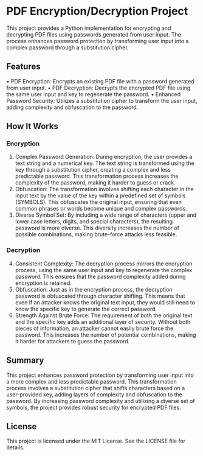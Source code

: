 # PDF Encryption/Decryption Project

This project provides a Python implementation for encrypting and decrypting PDF files using passwords generated from user input. The process enhances password protection by transforming user input into a complex password through a substitution cipher.

## Features
  •	PDF Encryption: Encrypts an existing PDF file with a password generated from user input.
  •	PDF Decryption: Decrypts the encrypted PDF file using the same user input and key to regenerate the password.
  •	Enhanced Password Security: Utilizes a substitution cipher to transform the user input, adding complexity and obfuscation to the password.

## How It Works

### Encryption
1.	Complex Password Generation: During encryption, the user provides a text string and a numerical key. The text string is transformed using the key through a substitution cipher, creating a complex and less predictable password. This transformation process increases the complexity of the password, making it harder to guess or crack.
2.	Obfuscation: The transformation involves shifting each character in the input text by the value of the key within a predefined set of symbols (SYMBOLS). This obfuscates the original input, ensuring that even common phrases or words become unique and complex passwords.
3.	Diverse Symbol Set: By including a wide range of characters (upper and lower case letters, digits, and special characters), the resulting password is more diverse. This diversity increases the number of possible combinations, making brute-force attacks less feasible.

### Decryption
4.	Consistent Complexity: The decryption process mirrors the encryption process, using the same user input and key to regenerate the complex password. This ensures that the password complexity added during encryption is retained.
5.	Obfuscation: Just as in the encryption process, the decryption password is obfuscated through character shifting. This means that even if an attacker knows the original text input, they would still need to know the specific key to generate the correct password.
6.	Strength Against Brute Force: The requirement of both the original text and the specific key adds an additional layer of security. Without both pieces of information, an attacker cannot easily brute force the password. This increases the number of potential combinations, making it harder for attackers to guess the password.

## Summary
This project enhances password protection by transforming user input into a more complex and less predictable password. This transformation process involves a substitution cipher that shifts characters based on a user-provided key, adding layers of complexity and obfuscation to the password. By increasing password complexity and utilizing a diverse set of symbols, the project provides robust security for encrypted PDF files.

## License
This project is licensed under the MIT License. See the LICENSE file for details.



